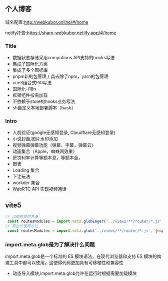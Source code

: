 ## 个人博客

域名配置:http://webkubor.online/#/home


netify托管:https://share-webkubor.netlify.app/#/home

### Title

- 数据状态存储采用compotions API支持的hooks写法
- 集成了国际化方案
- 集成了多个图标库
- pnpm新的包管理工具去除了npm，yarn的包管理
- vue3组合式PAI写法
- 国际化-i18n
- 框架组件按需加载
- 不依赖于store的hooks业务写法
- sh自定义本地部署脚本（bash）


  
### Intro


- 人机验证(google无感知登录, Cloudflare无感知登录)
- 小说封面,图片水印添加
- 视频弹幕弹幕功能（弹幕，字幕，弹幕云）
- 动画集合（Apple，蜘蛛网效果）
- 房贷利率计算等额本息，等额本金，
- 图表
- Loading 集合
- 下注玩法
- workder 集合
-  WebRTC API 实现视频通话



## vite5

```js
// 以前的使用方法
 const routesModules = import.meta.globEager('../views/**/router/*.js');
// 现在的使用方法
 const routesModules = import.meta.glob('../views/**/router/*.js', {eager: true});
```
### import.meta.glob是为了解决什么问题

import.meta.glob是一个标准的 ES 模块语法，在现代浏览器和支持 ES 模块的构建工具中都可以使用。这使得代码更加具有可移植性和兼容性
- 动态导入模块,import.meta.glob允许在运行时根据需要加载模块


